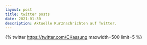 ```yaml
---
layout: post
title: twitter posts
date: 2021-01-30
description: Aktuelle Kurznachrichten auf Twitter.
---
```


{% twitter https://twitter.com/CKassung maxwidth=500 limit=5 %}
<br />
<br />
<br />
